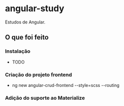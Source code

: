 # angular-study
Estudos de Angular.

## O que foi feito

### Instalação

- TODO

### Criação do projeto frontend

- ng new angular-crud-frontend --style=scss --routing

### Adição do suporte ao Materialize